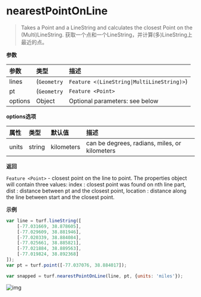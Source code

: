 # nearestPointOnLine

> Takes a Point and a LineString and calculates the closest Point on the (Multi)LineString.
> 获取一个点和一个LineString，并计算(多)LineString上最近的点。

**参数**

| 参数    | 类型                                                   | 描述                           |
| :------ | :----------------------------------------------------- | :----------------------------- |
| lines   | (`Geometry`|`Feature <(LineString\|MultiLineString)>`) | lines to snap to               |
| pt      | (`Geometry`|`Feature <Point>`|`Array`)                 | point to snap from             |
| options | Object                                                 | Optional parameters: see below |

**options选项**

| 属性  | 类型   | 默认值     | 描述                                          |
| :---- | :----- | :--------- | :-------------------------------------------- |
| units | string | kilometers | can be degrees, radians, miles, or kilometers |

**返回**

`Feature <Point>` - closest point on the line to point. The properties object will contain three values: index : closest point was found on nth line part, dist : distance between pt and the closest point, location : distance along the line between start and the closest point.

**示例**

```js
var line = turf.lineString([
    [-77.031669, 38.878605],
    [-77.029609, 38.881946],
    [-77.020339, 38.884084],
    [-77.025661, 38.885821],
    [-77.021884, 38.889563],
    [-77.019824, 38.892368]
]);
var pt = turf.point([-77.037076, 38.884017]);

var snapped = turf.nearestPointOnLine(line, pt, {units: 'miles'});
```

![img](https://pzy-images.oss-cn-hangzhou.aliyuncs.com/img/nearestPointOnLine.cc4cb621.webp)